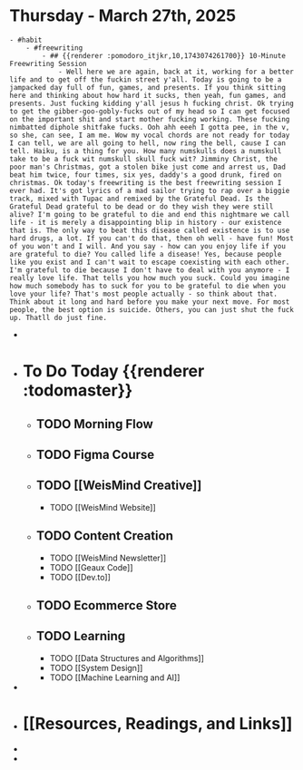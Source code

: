 # Thursday - March 27th, 2025
	- #habit
		- #freewriting
			- ## {{renderer :pomodoro_itjkr,10,1743074261700}} 10-Minute Freewriting Session
				- Well here we are again, back at it, working for a better life and to get off the fuckin street y'all. Today is going to be a jampacked day full of fun, games, and presents. If you think sitting here and thinking about how hard it sucks, then yeah, fun games, and presents. Just fucking kidding y'all jesus h fucking christ. Ok trying to get the gibber-goo-gobly-fucks out of my head so I can get focused on the important shit and start mother fucking working. These fucking nimbatted diphole shitfake fucks. Ooh ahh eeeh I gotta pee, in the v, so she, can see, I am me. Wow my vocal chords are not ready for today I can tell, we are all going to hell, now ring the bell, cause I can tell. Haiku, is a thing for you. How many numskulls does a numskull take to be a fuck wit numskull skull fuck wit? Jimminy Christ, the poor man's Christmas, got a stolen bike just come and arrest us, Dad beat him twice, four times, six yes, daddy's a good drunk, fired on christmas. Ok today's freewriting is the best freewriting session I ever had. It's got lyrics of a mad sailor trying to rap over a biggie track, mixed with Tupac and remixed by the Grateful Dead. Is the Grateful Dead grateful to be dead or do they wish they were still alive? I'm going to be grateful to die and end this nightmare we call life - it is merely a disappointing blip in history - our existence that is. The only way to beat this disease called existence is to use hard drugs, a lot. If you can't do that, then oh well - have fun! Most of you won't and I will. And you say - how can you enjoy life if you are grateful to die? You called life a disease! Yes, because people like you exist and I can't wait to escape coexisting with each other. I'm grateful to die because I don't have to deal with you anymore - I really love life. That tells you how much you suck. Could you imagine how much somebody has to suck for you to be grateful to die when you love your life? That's most people actually - so think about that. Think about it long and hard before you make your next move. For most people, the best option is suicide. Others, you can just shut the fuck up. Thatll do just fine.
-
- # To Do Today {{renderer :todomaster}}
	- ## TODO Morning Flow
	- ## TODO Figma Course
	- ## TODO [[WeisMind Creative]]
		- TODO [[WeisMind Website]]
	- ## TODO Content Creation
		- TODO [[WeisMind Newsletter]]
		- TODO [[Geaux Code]]
		- TODO [[Dev.to]]
	- ## TODO Ecommerce Store
	- ## TODO Learning
		- TODO [[Data Structures and Algorithms]]
		- TODO [[System Design]]
		- TODO [[Machine Learning and AI]]
-
- # [[Resources, Readings, and Links]]
-
-